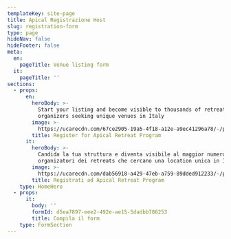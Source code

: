 ```yaml
---
templateKey: site-page
title: Apical Registrazione Host
slug: registration-form
type: page
hideNav: false
hideFooter: false
meta:
  en:
    pageTitle: Venue listing form
  it:
    pageTitle: ''
sections:
  - props:
      en:
        heroBody: >-
          Start your listing and become visible to thousands of retreat
          organizers seeking unique venues in Italy
        image: >-
          https://ucarecdn.com/67ce2905-19a5-4f18-a12e-a9ec41296a78/-/preview/-/enhance/50/
        title: Register for Apical Retreat Program
      it:
        heroBody: >-
          Candida la tua struttura e diventa visibile al maggior numero dei
          organizatori dei retreats che cercano una location unica in Italia
        image: >-
          https://ucarecdn.com/dab56918-a429-47eb-a759-89dded912233/-/preview/-/enhance/60/
        title: Registrati ad Apical Retreat Program
    type: HomeHero
  - props:
      it:
        body: ''
        formId: d5ea7897-eee2-492e-ae15-5dadbb786253
        title: Compila il form
    type: FormSection
---
```


